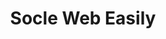 ---
layout: page
categories: mission
title: "Socle Web Easily"
skills:
  - frontend
start_date: 2013-04-01
end_date: 2013-10-01
entreprise : HCL
team : Équipe socle
position: Référent technique Web
status: Externe, CDI Osiatis
acheivements:
- Support développeur sur le Javascript JQueryUI et KendoUI
- Assistance au pilotage des demandes sous TFS
- Refactoring de code, industrialisation de livraisons
- implémentation de modules MVC4 transverses

environnements:
  -  C#
  -  JQuery
  -  KendoUI
  -  .NET MVC 4.0
  -  Entity Framework
  -  Sql Server 2008 R2
  -  TFS
input_skill:
 - Mon pu mettre à profit mon apétit pour les technologies Web, et pu remplir mon rôle de référent Web promptement.
output_skill:
 - J'ai découvert `TFS` tout intégré qui permet un travail fluide tout en maintenant la traçabilité!
story: |
  Les HCL developpent une suite logiciel dédié au hopitaux avec une équipe d'une cinquante de developpeurs. Mon équipe maintenais le socle commun et dans cette mission j'étais dédié au technologies Web. 

---